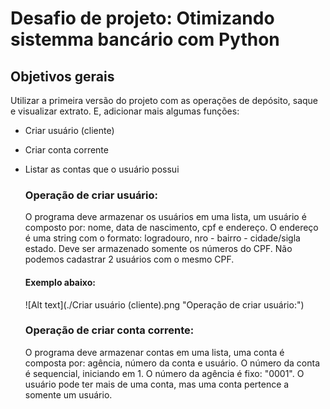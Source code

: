 # Desafio de projeto: Otimizando sistemma bancário com Python

## Objetivos gerais

Utilizar a primeira versão do projeto com as operações de depósito, saque e visualizar extrato. E, adicionar mais algumas funções:
- Criar usuário (cliente)
- Criar conta corrente
- Listar as contas que o usuário possui

  ### Operação de criar usuário:
  O programa deve armazenar os usuários em uma lista, um usuário é composto por: nome, data de nascimento, cpf e endereço.
  O endereço é uma string com o formato: logradouro, nro - bairro - cidade/sigla estado.
  Deve ser armazenado somente os números do CPF. Não podemos cadastrar 2 usuários com o mesmo CPF.

  #### Exemplo abaixo:

  ![Alt text](./Criar usuário (cliente).png "Operação de criar usuário:")

  ### Operação de criar conta corrente:
  O programa deve armazenar contas em uma lista, uma conta é composta por: agência, número da conta e usuário.
  O número da conta é sequencial, iniciando em 1. O número da agência é fixo: "0001".
  O usuário pode ter mais de uma conta, mas uma conta pertence a somente um usuário.

  
  
